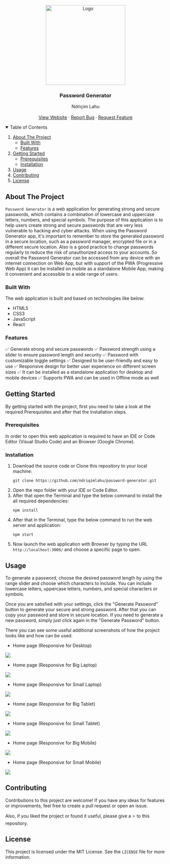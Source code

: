 <!-- PROJECT LOGO -->
<p align="center">
  <img src="https://github.com/ndriqimlahu/ndriqim-lahu-portfolio/blob/main/assets/portfolio/PasswordGenerator.png" alt="Logo" width="250" height="250">
  <h3 align="center">Password Generator</h3>
  <p align="center">
    Ndriçim Lahu
    <br>
    <br>
    <a href="https://ndriqimlahu.github.io/password-generator">View Website</a>
    ·
    <a href="https://github.com/ndriqimlahu/password-generator/issues">Report Bug</a>
    ·
    <a href="https://github.com/ndriqimlahu/password-generator/issues">Request Feature</a>
  </p>
</p>

<!-- TABLE OF CONTENTS -->
<details open="open">
  <summary>Table of Contents</summary>
  <ol>
    <li>
      <a href="#about-the-project">About The Project</a>
      <ul>
        <li><a href="#built-with">Built With</a></li>
        <li><a href="#features">Features</a></li>
      </ul>
    </li>
    <li>
      <a href="#getting-started">Getting Started</a>
      <ul>
        <li><a href="#prerequisites">Prerequisites</a></li>
        <li><a href="#installation">Installation</a></li>
      </ul>
    </li>
    <li><a href="#usage">Usage</a></li>
    <li><a href="#contributing">Contributing</a></li>
    <li><a href="#license">License</a></li>
  </ol>
</details>

## About The Project

`Password Generator` is a web application for generating strong and secure passwords, which contains a combination of lowercase and uppercase letters, numbers, and special symbols. The purpose of this application is to help users create strong and secure passwords that are very less vulnerable to hacking and cyber attacks. 
When using the Password Generator app, it's important to remember to store the generated password in a secure location, such as a password manager, encrypted file or in a different secure location. Also is a good practice to change passwords regularly to reduce the risk of unauthorized access to your accounts.
So overall the Password Generator can be accessed from any device with an internet connection on Web App, but with support of the PWA (Progressive Web App) it can be installed on mobile as a standalone Mobile App, making it convenient and accessible to a wide range of users.

### Built With
The web application is built and based on technologies like below:

* HTML5
* CSS3
* JavaScript
* React

### Features

✅ Generate strong and secure passwords
✅ Password strength using a slider to ensure password length and security
✅ Password with customizable toggle settings
✅ Designed to be user-friendly and easy to use
✅ Responsive design for better user experience on different screen sizes
✅ It can be installed as a standalone application for desktop and mobile devices
✅ Supports PWA and can be used in Offline mode as well

## Getting Started

By getting started with the project, first you need to take a look at the required Prerequisites and after that the Installation steps.

### Prerequisites

In order to open this web application is required to have an IDE or Code Editor (Visual Studio Code) and an Browser (Google Chrome).

### Installation

1. Download the source code or Clone this repository to your local machine:
   ```terminal
   git clone https://github.com/ndriqimlahu/password-generator.git
   ```
2. Open the repo folder with your IDE or Code Editor.
3. After that open the Terminal and type the below command to install the all required dependencies:
   ```terminal
   npm install
   ```
4. After that in the Terminal, type the below command to run the web server and application:
    ```terminal
    npm start
    ```
5. Now launch the web application with Browser by typing the URL `http://localhost:3000/` and choose a specific page to open.

## Usage

To generate a password, choose the desired password length by using the range slider and choose which characters to include. You can include lowercase letters, uppercase letters, numbers, and special characters or symbols.

Once you are satisfied with your settings, click the "Generate Password" button to generate your secure and strong password. After that you can copy your password and store in secure location. If you need to generate a new password, simply just click again in the "Generate Password" button.

There you can see some useful additional screenshots of how the project looks like and how can be used.

* Home page (Responsive for Desktop)
<img src="https://raw.githubusercontent.com/ndriqimlahu/password-generator/master/preview/01.1-Home%20page%20(Responsive%20for%20Desktop).png">

* Home page (Responsive for Big Laptop)
<img src="https://raw.githubusercontent.com/ndriqimlahu/password-generator/master/preview/01.2-Home%20page%20(Responsive%20for%20Big%20Laptop).png">

* Home page (Responsive for Small Laptop)
<img src="https://raw.githubusercontent.com/ndriqimlahu/password-generator/master/preview/01.3-Home%20page%20(Responsive%20for%20Small%20Laptop).png">

* Home page (Responsive for Big Tablet)
<img src="https://raw.githubusercontent.com/ndriqimlahu/password-generator/master/preview/01.4-Home%20page%20(Responsive%20for%20Big%20Tablet).png">

* Home page (Responsive for Small Tablet)
<img src="https://raw.githubusercontent.com/ndriqimlahu/password-generator/master/preview/01.5-Home%20page%20(Responsive%20for%20Small%20Tablet).png">

* Home page (Responsive for Big Mobile)
<img src="https://raw.githubusercontent.com/ndriqimlahu/password-generator/master/preview/01.6-Home%20page%20(Responsive%20for%20Big%20Mobile).png">

* Home page (Responsive for Small Mobile)
<img src="https://raw.githubusercontent.com/ndriqimlahu/password-generator/master/preview/01.7-Home%20page%20(Responsive%20for%20Small%20Mobile).png">

## Contributing

Contributions to this project are welcome! If you have any ideas for features or improvements, feel free to create a pull request or open an issue.

Also, if you liked the project or found it useful, please give a ⭐️ to this repository.

## License

This project is licensed under the MIT License. See the `LICENSE` file for more information.
